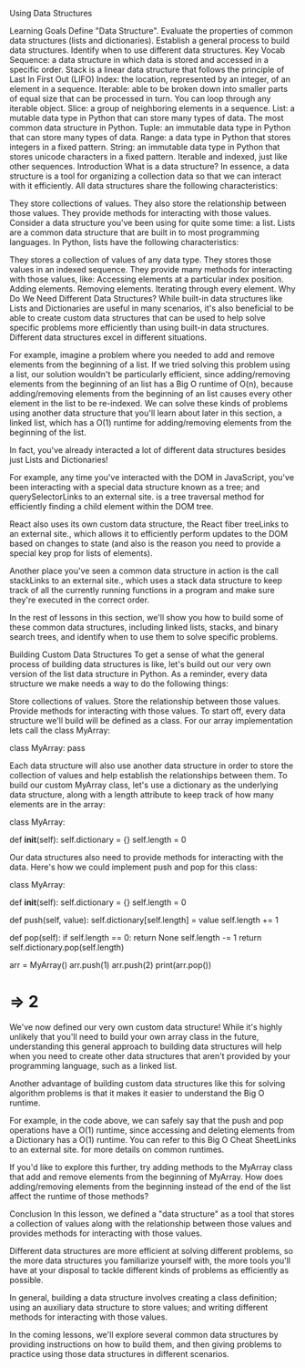 Using Data Structures


Learning Goals
Define "Data Structure".
Evaluate the properties of common data structures (lists and dictionaries).
Establish a general process to build data structures.
Identify when to use different data structures.
Key Vocab
Sequence: a data structure in which data is stored and accessed in a specific order.
Stack is a linear data structure that follows the principle of Last In First Out (LIFO)
Index: the location, represented by an integer, of an element in a sequence.
Iterable: able to be broken down into smaller parts of equal size that can be processed in turn. You can loop through any iterable object.
Slice: a group of neighboring elements in a sequence.
List: a mutable data type in Python that can store many types of data. The most common data structure in Python.
Tuple: an immutable data type in Python that can store many types of data.
Range: a data type in Python that stores integers in a fixed pattern.
String: an immutable data type in Python that stores unicode characters in a fixed pattern. Iterable and indexed, just like other sequences.
Introduction
What is a data structure? In essence, a data structure is a tool for organizing a collection data so that we can interact with it efficiently. All data structures share the following characteristics:

They store collections of values.
They also store the relationship between those values.
They provide methods for interacting with those values.
Consider a data structure you've been using for quite some time: a list. Lists are a common data structure that are built in to most programming languages. In Python, lists have the following characteristics:

They stores a collection of values of any data type.
They stores those values in an indexed sequence.
They provide many methods for interacting with those values, like:
Accessing elements at a particular index position.
Adding elements.
Removing elements.
Iterating through every element.
Why Do We Need Different Data Structures?
While built-in data structures like Lists and Dictionaries are useful in many scenarios, it's also beneficial to be able to create custom data structures that can be used to help solve specific problems more efficiently than using built-in data structures. Different data structures excel in different situations.

For example, imagine a problem where you needed to add and remove elements from the beginning of a list. If we tried solving this problem using a list, our solution wouldn't be particularly efficient, since adding/removing elements from the beginning of an list has a Big O runtime of O(n), because adding/removing elements from the beginning of an list causes every other element in the list to be re-indexed. We can solve these kinds of problems using another data structure that you'll learn about later in this section, a linked list, which has a O(1) runtime for adding/removing elements from the beginning of the list.

In fact, you've already interacted a lot of different data structures besides just Lists and Dictionaries!

For example, any time you've interacted with the DOM in JavaScript, you've been interacting with a special data structure known as a tree; and querySelectorLinks to an external site. is a tree traversal method for efficiently finding a child element within the DOM tree.

React also uses its own custom data structure, the React fiber treeLinks to an external site., which allows it to efficiently perform updates to the DOM based on changes to state (and also is the reason you need to provide a special key prop for lists of elements).

Another place you've seen a common data structure in action is the call stackLinks to an external site., which uses a stack data structure to keep track of all the currently running functions in a program and make sure they're executed in the correct order.

In the rest of lessons in this section, we'll show you how to build some of these common data structures, including linked lists, stacks, and binary search trees, and identify when to use them to solve specific problems.

Building Custom Data Structures
To get a sense of what the general process of building data structures is like, let's build out our very own version of the list data structure in Python. As a reminder, every data structure we make needs a way to do the following things:

Store collections of values.
Store the relationship between those values.
Provide methods for interacting with those values.
To start off, every data structure we'll build will be defined as a class. For our array implementation lets call the class MyArray:

class MyArray:
  pass

Each data structure will also use another data structure in order to store the collection of values and help establish the relationships between them. To build our custom MyArray class, let's use a dictionary as the underlying data structure, along with a length attribute to keep track of how many elements are in the array:

class MyArray:

  def __init__(self):
    self.dictionary = {}
    self.length = 0

Our data structures also need to provide methods for interacting with the data. Here's how we could implement push and pop for this class:

class MyArray:

  def __init__(self):
    self.dictionary = {}
    self.length = 0

  def push(self, value):
    self.dictionary[self.length] = value
    self.length += 1

  def pop(self):
    if self.length == 0:
        return None
    self.length -= 1
    return self.dictionary.pop(self.length)


arr = MyArray()
arr.push(1)
arr.push(2)
print(arr.pop())

# => 2
We've now defined our very own custom data structure! While it's highly unlikely that you'll need to build your own array class in the future, understanding this general approach to building data structures will help when you need to create other data structures that aren't provided by your programming language, such as a linked list.

Another advantage of building custom data structures like this for solving algorithm problems is that it makes it easier to understand the Big O runtime.

For example, in the code above, we can safely say that the push and pop operations have a O(1) runtime, since accessing and deleting elements from a Dictionary has a O(1) runtime. You can refer to this Big O Cheat SheetLinks to an external site. for more details on common runtimes.

If you'd like to explore this further, try adding methods to the MyArray class that add and remove elements from the beginning of MyArray. How does adding/removing elements from the beginning instead of the end of the list affect the runtime of those methods?

Conclusion
In this lesson, we defined a "data structure" as a tool that stores a collection of values along with the relationship between those values and provides methods for interacting with those values.

Different data structures are more efficient at solving different problems, so the more data structures you familiarize yourself with, the more tools you'll have at your disposal to tackle different kinds of problems as efficiently as possible.

In general, building a data structure involves creating a class definition; using an auxiliary data structure to store values; and writing different methods for interacting with those values.

In the coming lessons, we'll explore several common data structures by providing instructions on how to build them, and then giving problems to practice using those data structures in different scenarios.

